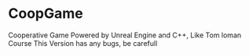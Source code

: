 # CoopGame
Cooperative Game Powered by Unreal Engine and C++, Like Tom loman Course 
This Version has any bugs, be carefull
